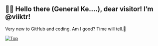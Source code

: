 👋🏻 Hello there (General Ke....), dear visitor! I’m @viiktr!
---
Very new to GitHub and coding. Am I good? Time will tell.🔹

[![Top](https://github-readme-stats.vercel.app/api/top-langs/?username=viiktr&layout=compact&theme=github_dark&bg_color=00000000)](https://github.com/anuraghazra/github-readme-stats)

<!---
viiktr/viiktr is a ✨ special ✨ repository because its `README.md` (this file) appears on your GitHub profile.
You can click the Preview link to take a look at your changes.
--->
